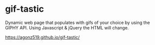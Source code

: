 # gif-tastic
Dynamic web page that populates with gifs of your choice by using the GIPHY API. Using Javascript &amp; jQuery the HTML will change. 

https://agonz519.github.io/gif-tastic/